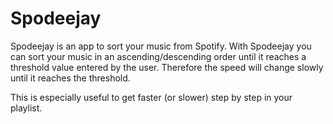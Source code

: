 # Spodeejay

Spodeejay is an app to sort your music from Spotify. With Spodeejay you can sort your music in an ascending/descending order until it reaches a 
threshold value entered by the user. Therefore the speed will change slowly until it reaches the threshold.

This is especially useful to get faster (or slower) step by step in your playlist. 

